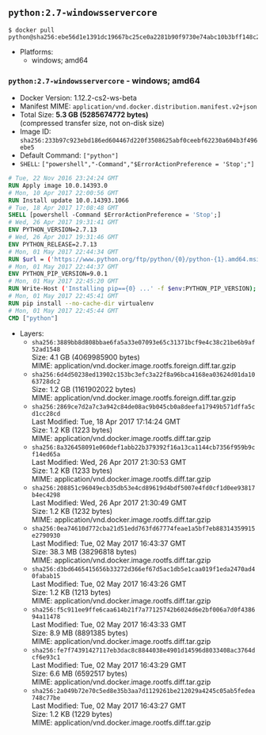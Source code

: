 ## `python:2.7-windowsservercore`

```console
$ docker pull python@sha256:ebe56d1e1391dc19667bc25ce0a2281b90f9730e74abc10b3bff148c20cace7e
```

-	Platforms:
	-	windows; amd64

### `python:2.7-windowsservercore` - windows; amd64

-	Docker Version: 1.12.2-cs2-ws-beta
-	Manifest MIME: `application/vnd.docker.distribution.manifest.v2+json`
-	Total Size: **5.3 GB (5285674772 bytes)**  
	(compressed transfer size, not on-disk size)
-	Image ID: `sha256:233b97c923ebd186ed604467d220f3508625abf0ceebf62230a604b3f496ebe5`
-	Default Command: `["python"]`
-	`SHELL`: `["powershell","-Command","$ErrorActionPreference = 'Stop';"]`

```dockerfile
# Tue, 22 Nov 2016 23:24:24 GMT
RUN Apply image 10.0.14393.0
# Mon, 10 Apr 2017 22:00:56 GMT
RUN Install update 10.0.14393.1066
# Tue, 18 Apr 2017 17:08:48 GMT
SHELL [powershell -Command $ErrorActionPreference = 'Stop';]
# Wed, 26 Apr 2017 19:31:41 GMT
ENV PYTHON_VERSION=2.7.13
# Wed, 26 Apr 2017 19:31:46 GMT
ENV PYTHON_RELEASE=2.7.13
# Mon, 01 May 2017 22:44:34 GMT
RUN $url = ('https://www.python.org/ftp/python/{0}/python-{1}.amd64.msi' -f $env:PYTHON_RELEASE, $env:PYTHON_VERSION); 	Write-Host ('Downloading {0} ...' -f $url); 	(New-Object System.Net.WebClient).DownloadFile($url, 'python.msi'); 		Write-Host 'Installing ...'; 	Start-Process msiexec -Wait 		-ArgumentList @( 			'/i', 			'python.msi', 			'/quiet', 			'/qn', 			'TARGETDIR=C:\Python', 			'ALLUSERS=1', 			'ADDLOCAL=DefaultFeature,Extensions,TclTk,Tools,PrependPath' 		); 		$env:PATH = [Environment]::GetEnvironmentVariable('PATH', [EnvironmentVariableTarget]::Machine); 		Write-Host 'Verifying install ...'; 	Write-Host '  python --version'; python --version; 		Write-Host 'Removing ...'; 	Remove-Item python.msi -Force; 		Write-Host 'Complete.';
# Mon, 01 May 2017 22:44:37 GMT
ENV PYTHON_PIP_VERSION=9.0.1
# Mon, 01 May 2017 22:45:20 GMT
RUN Write-Host ('Installing pip=={0} ...' -f $env:PYTHON_PIP_VERSION); 	(New-Object System.Net.WebClient).DownloadFile('https://bootstrap.pypa.io/get-pip.py', 'get-pip.py'); 	python get-pip.py 		--disable-pip-version-check 		--no-cache-dir 		('pip=={0}' -f $env:PYTHON_PIP_VERSION) 	; 	Remove-Item get-pip.py -Force; 		Write-Host 'Verifying pip install ...'; 	pip --version; 		Write-Host 'Complete.';
# Mon, 01 May 2017 22:45:41 GMT
RUN pip install --no-cache-dir virtualenv
# Mon, 01 May 2017 22:45:44 GMT
CMD ["python"]
```

-	Layers:
	-	`sha256:3889bb8d808bbae6fa5a33e07093e65c31371bcf9e4c38c21be6b9af52ad1548`  
		Size: 4.1 GB (4069985900 bytes)  
		MIME: application/vnd.docker.image.rootfs.foreign.diff.tar.gzip
	-	`sha256:6d4d50238ed13902c153bc3efc3a22f8a96bca4168ea03624d01da1063728dc2`  
		Size: 1.2 GB (1161902022 bytes)  
		MIME: application/vnd.docker.image.rootfs.foreign.diff.tar.gzip
	-	`sha256:2869ce7d2a7c3a942c84de08ac9b045cb0a8deefa17949b571dffa5cd1cc28cd`  
		Last Modified: Tue, 18 Apr 2017 17:14:24 GMT  
		Size: 1.2 KB (1223 bytes)  
		MIME: application/vnd.docker.image.rootfs.diff.tar.gzip
	-	`sha256:8a326458091e060def1abb22b379392f16a13ca1144cb7356f959b9cf14ed65a`  
		Last Modified: Wed, 26 Apr 2017 21:30:53 GMT  
		Size: 1.2 KB (1233 bytes)  
		MIME: application/vnd.docker.image.rootfs.diff.tar.gzip
	-	`sha256:208851c96049ecb35db53e4cd89619d4bdf5007e4fd0cf1d0ee93817b4ec4298`  
		Last Modified: Wed, 26 Apr 2017 21:30:49 GMT  
		Size: 1.2 KB (1232 bytes)  
		MIME: application/vnd.docker.image.rootfs.diff.tar.gzip
	-	`sha256:0ea74610d772cba21d51edd763fd67774feae1a5bf7eb88314359915e2790930`  
		Last Modified: Tue, 02 May 2017 16:43:37 GMT  
		Size: 38.3 MB (38296818 bytes)  
		MIME: application/vnd.docker.image.rootfs.diff.tar.gzip
	-	`sha256:d3bd6465415656b33272d366ef67d5ac1db5e1caa019f1eda2470ad40fabab15`  
		Last Modified: Tue, 02 May 2017 16:43:26 GMT  
		Size: 1.2 KB (1213 bytes)  
		MIME: application/vnd.docker.image.rootfs.diff.tar.gzip
	-	`sha256:f5c911ee9ffe6caa614b21f7a77125742b6024d6e2bf006a7d0f438694a11478`  
		Last Modified: Tue, 02 May 2017 16:43:33 GMT  
		Size: 8.9 MB (8891385 bytes)  
		MIME: application/vnd.docker.image.rootfs.diff.tar.gzip
	-	`sha256:fe7f74391427117eb3dac8c8844038e4901d14596d8033408ac3764dcf6e93c1`  
		Last Modified: Tue, 02 May 2017 16:43:29 GMT  
		Size: 6.6 MB (6592517 bytes)  
		MIME: application/vnd.docker.image.rootfs.diff.tar.gzip
	-	`sha256:2a049b72e70c5ed8e35b3aa7d1129261be212029a4245c05ab5fedea748c77be`  
		Last Modified: Tue, 02 May 2017 16:43:27 GMT  
		Size: 1.2 KB (1229 bytes)  
		MIME: application/vnd.docker.image.rootfs.diff.tar.gzip
